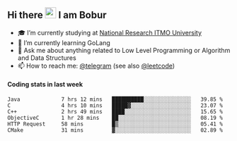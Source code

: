 ## Hi there <img src="https://media.giphy.com/media/hvRJCLFzcasrR4ia7z/giphy.gif" width="25px" height="25px"> I am Bobur

- :mortar_board: I’m currently studying at [National Research ITMO University](https://itmo.ru/)
- :seedling: I’m currently learning GoLang
- :speech_balloon: Ask me about anything related to Low Level Programming or Algorithm and Data Structures
- :mailbox: How to reach me: [@telegram](https://t.me/octoant) (see also [@leetcode](https://leetcode.com/octoant/))    

#### Coding stats in last week

<!--START_SECTION:waka-->

```text
Java             7 hrs 12 mins   ██████████░░░░░░░░░░░░░░░   39.85 %
C                4 hrs 10 mins   █████▓░░░░░░░░░░░░░░░░░░░   23.07 %
C++              2 hrs 49 mins   ████░░░░░░░░░░░░░░░░░░░░░   15.65 %
ObjectiveC       1 hr 28 mins    ██░░░░░░░░░░░░░░░░░░░░░░░   08.19 %
HTTP Request     58 mins         █▒░░░░░░░░░░░░░░░░░░░░░░░   05.41 %
CMake            31 mins         ▓░░░░░░░░░░░░░░░░░░░░░░░░   02.89 %
```

<!--END_SECTION:waka-->
